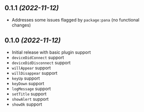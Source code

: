 ## 0.1.1 _(2022-11-12)_

- Addresses some issues flagged by `package:pana` (no functional changes)

## 0.1.0 _(2022-11-12)_

- Initial release with basic plugin support
- `deviceDidConnect` support
- `deviceDidDisconnect` support
- `willAppear` support
- `willDisappear` support
- `keyUp` support
- `keyDown` support
- `logMessage` support
- `setTitle` support
- `showAlert` support
- `showOk` support

